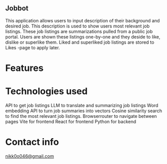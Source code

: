 ## Jobbot

This application allows users to input description of their background and desired job. This description is used to show users most relevant job listings. These job listings are summarizations pulled from a public job portal. Users are shown these listings one-by-one and they deside to like, dislike or superlike them. Liked and superliked job listings are stored to Likes -page to apply later.

# Features

# Technologies used

API to get job listings
LLM to translate and summarizing job listings
Word embedding API to turn job summaries into vectors
Cosine similarity search to find the most relevant job listings.
Browserrouter to navigate between pages
Vite for frontend
React for frontend
Python for backend

# Contact info

nikk0o046@gmail.com

